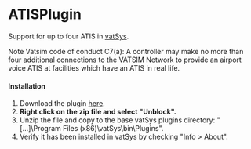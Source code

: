 # ATISPlugin

Support for up to four ATIS in [vatSys](https://virtualairtrafficsystem.com/).

Note Vatsim code of conduct C7(a): A controller may make no more than four additional connections to the VATSIM Network to provide an airport voice ATIS at facilities which have an ATIS in real life.

#### Installation

1. Download the plugin [here](https://github.com/badvectors/ATISPlugin/releases/download/release/ATISPluginV1.4.zip).
2. **Right click on the zip file and select "Unblock".**
3. Unzip the file and copy to the base vatSys plugins directory: "[...]\Program Files (x86)\vatSys\bin\Plugins".
4. Verify it has been installed in vatSys by checking "Info > About".
